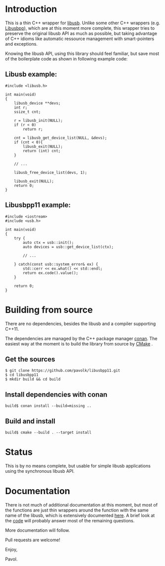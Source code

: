 # Introduction

This is a thin C++ wrapper for [libusb](https://github.com/libusb/libusb.git). Unlike some other C++ wrappers (e.g. [Libusbpp](https://github.com/zarthcode/Libusbpp)), which are at this moment more complete, this wrapper tries to preserve the original libusb API as much as possible, but taking advantage of C++ idioms like automatic ressource management with smart-pointers and exceptions.

Knowing the libusb API, using this library should feel familiar, but save most of the boilerplate code as shown in following example code:

## Libusb example:

```
#include <libusb.h>

int main(void)
{
	libusb_device **devs;
	int r;
	ssize_t cnt;

	r = libusb_init(NULL);
	if (r < 0)
		return r;

	cnt = libusb_get_device_list(NULL, &devs);
	if (cnt < 0){
		libusb_exit(NULL);
		return (int) cnt;
	}

	// ...
	
	libusb_free_device_list(devs, 1);

	libusb_exit(NULL);
	return 0;
}
```

## Libusbpp11 example:

```
#include <iostream>
#include <usb.h>

int main(void)
{
	try {
		auto ctx = usb::init();
		auto devices = usb::get_device_list(ctx);

		// ...
		
	} catch(const usb::system_error& ex) {
		std::cerr << ex.what() << std::endl;
		return ex.code().value();
	}
	
	return 0;
}
```

# Building from source

There are no dependencies, besides the libusb and a compiler supporting C++11. 

The dependencies are managed by the C++ package manager [conan](https://conan.io/downloads.html). The easiest way at the moment is to build the library from source by [CMake](https://cmake.org/download/) .

## Get the sources

```
$ git clone https://github.com/pavolk/libusbpp11.git
$ cd libusbpp11
$ mkdir build && cd build
```

## Install dependencies with conan

```
build$ conan install --build=missing ..
```

## Build and install

```
build$ cmake --build . --target install
```

# Status 

This is by no means complete, but usable for simple libusb applications using the synchronous libusb API.

# Documentation

There is not much of additional documentation at this moment, but most of the functions are just thin wrappers around the function with the same name of the libusb, which is extensively documented [here](http://libusb.sourceforge.net/api-1.0/). A brief look at the [code](src/usb/usb.cpp) will probably answer most of the remaining questions.

More documentation will follow.


Pull requests are welcome! 

Enjoy,

Pavol.


